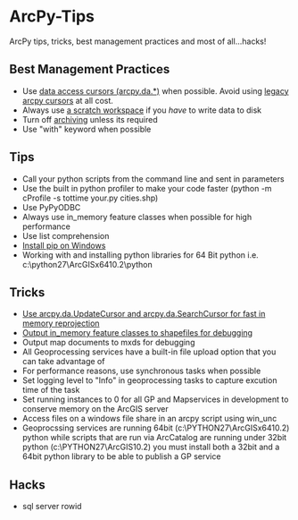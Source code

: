 ArcPy-Tips
==========

ArcPy tips, tricks, best management practices and most of all...hacks!

## Best Management Practices
* Use [data access cursors (arcpy.da.*)](http://resources.arcgis.com/en/help/main/10.2/index.html#/What_is_the_data_access_module/018w00000008000000/) when possible.  Avoid using [legacy arcpy cursors](http://resources.arcgis.com/en/help/main/10.2/index.html#//018v0000002z000000) at all cost.
* Always use [a scratch workspace](http://resources.arcgis.com/en/help/main/10.2/index.html#//001w00000003000000) if you _have_ to write data to disk
* Turn off [archiving](http://resources.arcgis.com/en/help/main/10.2/index.html#//00170000018t000000) unless its required
* Use "with" keyword when possible

## Tips
* Call your python scripts from the command line and sent in parameters
* Use the built in python profiler to make your code faster (python -m cProfile -s tottime your.py cities.shp)
* Use PyPyODBC
* Always use in_memory feature classes when possible for high performance
* Use list comprehension
* [Install pip on Windows](Tips/install_pip.cmd)
* Working with and installing python libraries for 64 Bit python i.e. c:\python27\ArcGISx6410.2\python

## Tricks
* [Use arcpy.da.UpdateCursor and arcpy.da.SearchCursor for fast in memory reprojection](Tricks/cursors_fast_reproject.py)
* [Output in_memory feature classes to shapefiles for debugging](Tricks/create_shp_for_debugging.py)
* Output map documents to mxds for debugging
* All Geoprocessing services have a built-in file upload option that you can take advantage of
* For performance reasons, use synchronous tasks when possible
* Set logging level to "Info" in geoprocessing tasks to capture excution time of the task
* Set running instances to 0 for all GP and Mapservices in development to conserve memory on the ArcGIS server
* Access files on a windows file share in an arcpy script using win_unc
* Geoprocssing services are running 64bit (c:\PYTHON27\ArcGISx6410.2) python while scripts that are run via ArcCatalog are running under 32bit python (c:\PYTHON27\ArcGIS10.2) you must install both a 32bit and a 64bit python library to be able to publish a GP service

## Hacks
* sql server rowid 
